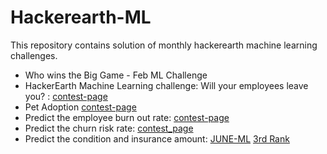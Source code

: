 # Hackerearth-ML
This repository contains solution of monthly hackerearth machine learning challenges.

* Who wins the Big Game - Feb ML Challenge
* HackerEarth Machine Learning challenge: Will your employees leave you? : [contest-page](https://www.hackerearth.com/challenges/competitive/hackerearth-machine-learning-challenge-predict-employee-attrition-rate/)
* Pet Adoption [contest-page](https://www.hackerearth.com/problem/machine-learning/pet-adoption-9-5838c75b/?layout=old)
* Predict the employee burn out rate: [contest-page](https://www.hackerearth.com/challenges/competitive/hackerearth-machine-learning-challenge-predict-burnout-rate/machine-learning/predict-the-employee-burn-out-rate-7-6340b4e3/)
* Predict the churn risk rate: [contest_page](https://www.hackerearth.com/challenges/competitive/hackerearth-machine-learning-challenge-predict-customer-churn/machine-learning/predict-the-churn-risk-rate-11-fb7a760d/)
* Predict the condition and insurance amount: [JUNE-ML](https://www.hackerearth.com/challenges/competitive/hackerearth-machine-learning-challenge-vehicle-insurance-claim/machine-learning/predict-the-condition-and-insurance-amount-21-fb647347/) [3rd Rank](https://www.hackerearth.com/challenges/competitive/hackerearth-machine-learning-challenge-vehicle-insurance-claim/leaderboard/predict-the-condition-and-insurance-amount-21-fb647347/)
